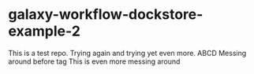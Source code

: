 # galaxy-workflow-dockstore-example-2

This is a test repo. Trying again and trying yet even more. ABCD
Messing around before tag
This is even more messing around
